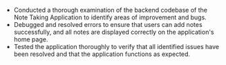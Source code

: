 - Conducted a thorough examination of the backend codebase of the Note Taking Application to identify areas of improvement and bugs. 
- Debugged and resolved errors to ensure that users can add notes successfully, and all notes are displayed correctly on the application's home page.
- Tested the application thoroughly to verify that all identified issues have been resolved and that the application functions as expected.
